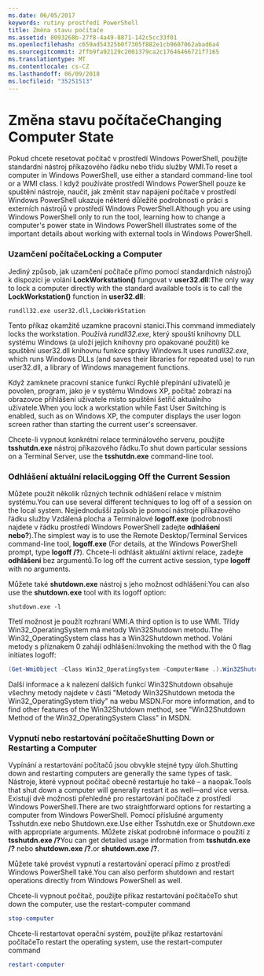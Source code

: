 ```yaml
---
ms.date: 06/05/2017
keywords: rutiny prostředí PowerShell
title: Změna stavu počítače
ms.assetid: 8093268b-27f8-4a49-8871-142c5cc33f01
ms.openlocfilehash: c659ad54325b0f7305f882e1cb9607062abad6a4
ms.sourcegitcommit: 2ffb9fa92129c2001379ca2c17646466721f7165
ms.translationtype: MT
ms.contentlocale: cs-CZ
ms.lasthandoff: 06/09/2018
ms.locfileid: "35251513"
---
```

# <a name="changing-computer-state"></a><span data-ttu-id="4b023-103">Změna stavu počítače</span><span class="sxs-lookup"><span data-stu-id="4b023-103">Changing Computer State</span></span>

<span data-ttu-id="4b023-104">Pokud chcete resetovat počítač v prostředí Windows PowerShell, použijte standardní nástroj příkazového řádku nebo třídu služby WMI.</span><span class="sxs-lookup"><span data-stu-id="4b023-104">To reset a computer in Windows PowerShell, use either a standard command-line tool or a WMI class.</span></span> <span data-ttu-id="4b023-105">I když používáte prostředí Windows PowerShell pouze ke spuštění nástroje, naučit, jak změnit stav napájení počítače v prostředí Windows PowerShell ukazuje některé důležité podrobnosti o práci s externích nástrojů v prostředí Windows PowerShell.</span><span class="sxs-lookup"><span data-stu-id="4b023-105">Although you are using Windows PowerShell only to run the tool, learning how to change a computer's power state in Windows PowerShell illustrates some of the important details about working with external tools in Windows PowerShell.</span></span>

### <a name="locking-a-computer"></a><span data-ttu-id="4b023-106">Uzamčení počítače</span><span class="sxs-lookup"><span data-stu-id="4b023-106">Locking a Computer</span></span>

<span data-ttu-id="4b023-107">Jediný způsob, jak uzamčení počítače přímo pomocí standardních nástrojů k dispozici je volání **LockWorkstation()** fungovat v **user32.dll**:</span><span class="sxs-lookup"><span data-stu-id="4b023-107">The only way to lock a computer directly with the standard available tools is to call the **LockWorkstation()** function in **user32.dll**:</span></span>

```
rundll32.exe user32.dll,LockWorkStation
```

<span data-ttu-id="4b023-108">Tento příkaz okamžitě uzamkne pracovní stanici.</span><span class="sxs-lookup"><span data-stu-id="4b023-108">This command immediately locks the workstation.</span></span> <span data-ttu-id="4b023-109">Používá *rundll32.exe*, který spouští knihovny DLL systému Windows (a uloží jejich knihovny pro opakované použití) ke spuštění user32.dll knihovnu funkce správy Windows.</span><span class="sxs-lookup"><span data-stu-id="4b023-109">It uses *rundll32.exe*, which runs Windows DLLs (and saves their libraries for repeated use) to run user32.dll, a library of Windows management functions.</span></span>

<span data-ttu-id="4b023-110">Když zamknete pracovní stanice funkcí Rychlé přepínání uživatelů je povolen, program, jako je v systému Windows XP, počítač zobrazí na obrazovce přihlášení uživatele místo spuštění šetřič aktuálního uživatele.</span><span class="sxs-lookup"><span data-stu-id="4b023-110">When you lock a workstation while Fast User Switching is enabled, such as on Windows XP, the computer displays the user logon screen rather than starting the current user's screensaver.</span></span>

<span data-ttu-id="4b023-111">Chcete-li vypnout konkrétní relace terminálového serveru, použijte **tsshutdn.exe** nástroj příkazového řádku.</span><span class="sxs-lookup"><span data-stu-id="4b023-111">To shut down particular sessions on a Terminal Server, use the **tsshutdn.exe** command-line tool.</span></span>

### <a name="logging-off-the-current-session"></a><span data-ttu-id="4b023-112">Odhlášení aktuální relaci</span><span class="sxs-lookup"><span data-stu-id="4b023-112">Logging Off the Current Session</span></span>

<span data-ttu-id="4b023-113">Můžete použít několik různých technik odhlášení relace v místním systému.</span><span class="sxs-lookup"><span data-stu-id="4b023-113">You can use several different techniques to log off of a session on the local system.</span></span> <span data-ttu-id="4b023-114">Nejjednodušší způsob je pomocí nástroje příkazového řádku služby Vzdálená plocha a Terminálové **logoff.exe** (podrobnosti najdete v řádku prostředí Windows PowerShell zadejte **odhlášení nebo?**).</span><span class="sxs-lookup"><span data-stu-id="4b023-114">The simplest way is to use the Remote Desktop/Terminal Services command-line tool, **logoff.exe** (For details, at the Windows PowerShell prompt, type **logoff /?**).</span></span> <span data-ttu-id="4b023-115">Chcete-li odhlásit aktuální aktivní relace, zadejte **odhlášení** bez argumentů.</span><span class="sxs-lookup"><span data-stu-id="4b023-115">To log off the current active session, type **logoff** with no arguments.</span></span>

<span data-ttu-id="4b023-116">Můžete také **shutdown.exe** nástroj s jeho možnost odhlášení:</span><span class="sxs-lookup"><span data-stu-id="4b023-116">You can also use the **shutdown.exe** tool with its logoff option:</span></span>

```
shutdown.exe -l
```

<span data-ttu-id="4b023-117">Třetí možnost je použít rozhraní WMI.</span><span class="sxs-lookup"><span data-stu-id="4b023-117">A third option is to use WMI.</span></span> <span data-ttu-id="4b023-118">Třídy Win32_OperatingSystem má metody Win32Shutdown metodu.</span><span class="sxs-lookup"><span data-stu-id="4b023-118">The Win32_OperatingSystem class has a Win32Shutdown method.</span></span> <span data-ttu-id="4b023-119">Volání metody s příznakem 0 zahájí odhlášení:</span><span class="sxs-lookup"><span data-stu-id="4b023-119">Invoking the method with the 0 flag initiates logoff:</span></span>

```powershell
(Get-WmiObject -Class Win32_OperatingSystem -ComputerName .).Win32Shutdown(0)
```

<span data-ttu-id="4b023-120">Další informace a k nalezení dalších funkcí Win32Shutdown obsahuje všechny metody najdete v části "Metody Win32Shutdown metoda the Win32_OperatingSystem třídy" na webu MSDN.</span><span class="sxs-lookup"><span data-stu-id="4b023-120">For more information, and to find other features of the Win32Shutdown method, see "Win32Shutdown Method of the Win32_OperatingSystem Class" in MSDN.</span></span>

### <a name="shutting-down-or-restarting-a-computer"></a><span data-ttu-id="4b023-121">Vypnutí nebo restartování počítače</span><span class="sxs-lookup"><span data-stu-id="4b023-121">Shutting Down or Restarting a Computer</span></span>

<span data-ttu-id="4b023-122">Vypínání a restartování počítačů jsou obvykle stejné typy úloh.</span><span class="sxs-lookup"><span data-stu-id="4b023-122">Shutting down and restarting computers are generally the same types of task.</span></span> <span data-ttu-id="4b023-123">Nástroje, které vypnout počítač obecně restartuje ho také – a naopak.</span><span class="sxs-lookup"><span data-stu-id="4b023-123">Tools that shut down a computer will generally restart it as well—and vice versa.</span></span> <span data-ttu-id="4b023-124">Existují dvě možnosti přehledné pro restartování počítače z prostředí Windows PowerShell.</span><span class="sxs-lookup"><span data-stu-id="4b023-124">There are two straightforward options for restarting a computer from Windows PowerShell.</span></span> <span data-ttu-id="4b023-125">Pomocí příslušné argumenty Tsshutdn.exe nebo Shutdown.exe.</span><span class="sxs-lookup"><span data-stu-id="4b023-125">Use either Tsshutdn.exe or Shutdown.exe with appropriate arguments.</span></span> <span data-ttu-id="4b023-126">Můžete získat podrobné informace o použití z **tsshutdn.exe /?**</span><span class="sxs-lookup"><span data-stu-id="4b023-126">You can get detailed usage information from **tsshutdn.exe /?**</span></span> <span data-ttu-id="4b023-127">nebo **shutdown.exe /?**.</span><span class="sxs-lookup"><span data-stu-id="4b023-127">or **shutdown.exe /?**.</span></span>

<span data-ttu-id="4b023-128">Můžete také provést vypnutí a restartování operací přímo z prostředí Windows PowerShell také.</span><span class="sxs-lookup"><span data-stu-id="4b023-128">You can also perform shutdown and restart operations directly from Windows PowerShell as well.</span></span>

<span data-ttu-id="4b023-129">Chcete-li vypnout počítač, použijte příkaz restartování počítače</span><span class="sxs-lookup"><span data-stu-id="4b023-129">To shut down the computer, use the restart-computer command</span></span>

```powershell
stop-computer
```

<span data-ttu-id="4b023-130">Chcete-li restartovat operační systém, použijte příkaz restartování počítače</span><span class="sxs-lookup"><span data-stu-id="4b023-130">To restart the operating system, use the restart-computer command</span></span>

```powershell
restart-computer
```

